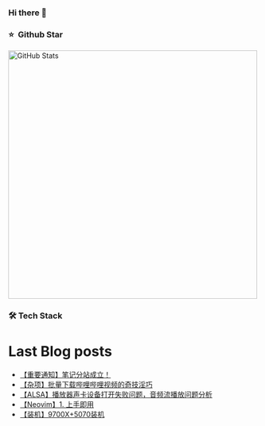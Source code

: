### Hi there 👋

<!--
**doraemon-hub-art/doraemon-hub-art** is a ✨ _special_ ✨ repository because its `README.md` (this file) appears on your GitHub profile.

Here are some ideas to get you started:

- 🔭 I’m currently working on ...

- 🌱 I’m currently learning ...

- 👯 I’m looking to collaborate on ...

- 🤔 I’m looking for help with ...

- 💬 Ask me about ...

- 📫 How to reach me: ...

- 😄 Pronouns: ...

- ⚡ Fun fact: ...
  -->



### ⭐️ &nbsp;Github Star

<img width="500px"  alt="GitHub Stats" src="https://github-readme-stats.vercel.app/api?username=doraemon-hub-art&count_private=true&show_icons=true"/>

### **🛠** **Tech Stack**


# Last Blog posts
<!-- BLOG-POST-LIST:START -->
- [【重要通知】笔记分站成立！](/archives/9Cff4jdH)
- [【杂项】批量下载哔哩哔哩视频的奇技淫巧](/archives/ly9wmxWL)
- [【ALSA】播放器声卡设备打开失败问题，音频流播放问题分析](/archives/gstreamer-bo-fang-qi-sheng-qia-she-bei-bang-ding-wen-ti-yin-pin-liu-bo-fang-wen-ti-fen-xi)
- [【Neovim】1. 上手即用](/archives/neovim-1.-shang-shou-ji-yong)
- [【装机】9700X+5070装机](/archives/9700X-5070-zhuang-ji)
<!-- BLOG-POST-LIST:END -->


